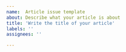 ```yaml
---
name:  Article issue template
about: Describe what your article is about
title: 'Write the title of your article'
labels: ''
assignees: ''

---
```



